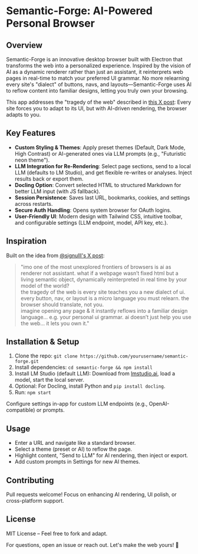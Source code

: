 # Semantic-Forge: AI-Powered Personal Browser

## Overview
Semantic-Forge is an innovative desktop browser built with Electron that transforms the web into a personalized experience. Inspired by the vision of AI as a dynamic renderer rather than just an assistant, it reinterprets web pages in real-time to match your preferred UI grammar. No more relearning every site's "dialect" of buttons, navs, and layouts—Semantic-Forge uses AI to reflow content into familiar designs, letting you truly own your browsing.

This app addresses the "tragedy of the web" described in [this X post](https://x.com/signulll/status/1981065810815668446): Every site forces you to adapt to its UI, but with AI-driven rendering, the browser adapts to you.

## Key Features
- **Custom Styling & Themes**: Apply preset themes (Default, Dark Mode, High Contrast) or AI-generated ones via LLM prompts (e.g., "Futuristic neon theme").
- **LLM Integration for Re-Rendering**: Select page sections, send to a local LLM (defaults to LM Studio), and get flexible re-writes or analyses. Inject results back or export them.
- **Docling Option**: Convert selected HTML to structured Markdown for better LLM input (with JS fallback).
- **Session Persistence**: Saves last URL, bookmarks, cookies, and settings across restarts.
- **Secure Auth Handling**: Opens system browser for OAuth logins.
- **User-Friendly UI**: Modern design with Tailwind CSS, intuitive toolbar, and configurable settings (LLM endpoint, model, API key, etc.).

## Inspiration
Built on the idea from [@signulll's X post](https://x.com/signulll/status/1981065810815668446):
> "imo one of the most unexplored frontiers of browsers is ai as renderer not assistant. what if a webpage wasn’t fixed html but a living semantic object, dynamically reinterpreted in real time by your model of the world?  
> the tragedy of the web is every site teaches you a new dialect of ui. every button, nav, or layout is a micro language you must relearn. the browser should translate, not you.  
> imagine opening any page & it instantly reflows into a familiar design language… e.g. your personal ui grammar. ai doesn’t just help you use the web… it lets you own it."

## Installation & Setup
1. Clone the repo: `git clone https://github.com/yourusername/semantic-forge.git`
2. Install dependencies: `cd semantic-forge && npm install`
3. Install LM Studio (default LLM): Download from [lmstudio.ai](https://lmstudio.ai/), load a model, start the local server.
4. Optional: For Docling, install Python and `pip install docling`.
5. Run: `npm start`

Configure settings in-app for custom LLM endpoints (e.g., OpenAI-compatible) or prompts.

## Usage
- Enter a URL and navigate like a standard browser.
- Select a theme (preset or AI) to reflow the page.
- Highlight content, "Send to LLM" for AI rendering, then inject or export.
- Add custom prompts in Settings for new AI themes.

## Contributing
Pull requests welcome! Focus on enhancing AI rendering, UI polish, or cross-platform support.

## License
MIT License – Feel free to fork and adapt.

For questions, open an issue or reach out. Let's make the web yours! 🚀